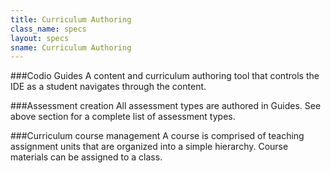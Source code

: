 ```yaml
---
title: Curriculum Authoring
class_name: specs
layout: specs
sname: Curriculum Authoring
---
```

###Codio Guides
A content and curriculum authoring tool that controls the IDE as a student navigates through the content.

###Assessment creation
All assessment types are authored in Guides. See above section for a complete list of assessment types.

###Curriculum course management
A course is comprised of teaching assignment units that are organized into a simple hierarchy. Course materials can be assigned to a class.
